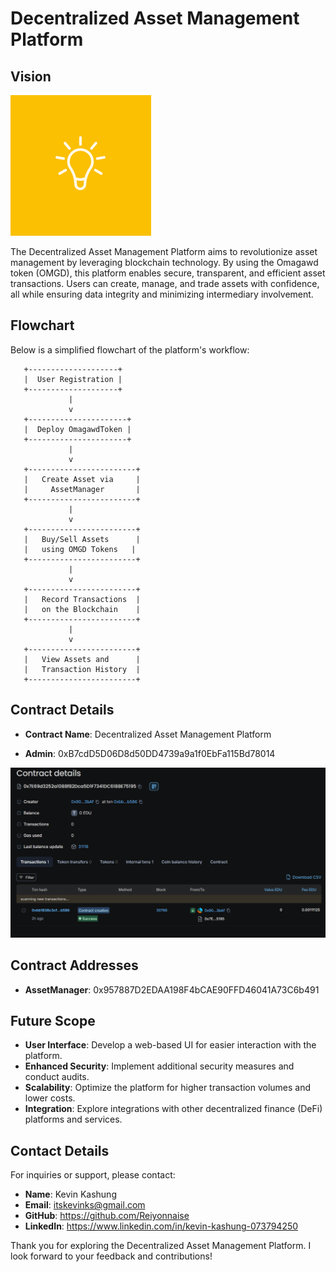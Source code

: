 # Decentralized Asset Management Platform

## Vision
![alt text](internship.png)


The Decentralized Asset Management Platform aims to revolutionize asset management by leveraging blockchain technology. By using the Omagawd token (OMGD), this platform enables secure, transparent, and efficient asset transactions. Users can create, manage, and trade assets with confidence, all while ensuring data integrity and minimizing intermediary involvement.

## Flowchart

Below is a simplified flowchart of the platform's workflow:
```plaintext
   +--------------------+
   |  User Registration |
   +--------------------+
             |
             v
   +----------------------+
   |  Deploy OmagawdToken |
   +----------------------+
             |
             v
   +------------------------+
   |   Create Asset via     |
   |     AssetManager       |
   +------------------------+
             |
             v
   +------------------------+
   |   Buy/Sell Assets      |
   |   using OMGD Tokens   |
   +------------------------+
             |
             v
   +------------------------+
   |   Record Transactions  |
   |   on the Blockchain    |
   +------------------------+
             |
             v
   +------------------------+
   |   View Assets and      |
   |   Transaction History  |
   +------------------------+
```

## Contract Details

- **Contract Name**: Decentralized Asset Management Platform 

- **Admin**: 0xB7cdD5D06D8d50DD4739a9a1f0EbFa115Bd78014


![alt text](Edu-chain.png)

## Contract Addresses
- **AssetManager**: 0x957887D2EDAA198F4bCAE90FFD46041A73C6b491

## Future Scope

- **User Interface**: Develop a web-based UI for easier interaction with the platform.
- **Enhanced Security**: Implement additional security measures and conduct audits.
- **Scalability**: Optimize the platform for higher transaction volumes and lower costs.
- **Integration**: Explore integrations with other decentralized finance (DeFi) platforms and services.

## Contact Details

For inquiries or support, please contact:

- **Name**: Kevin Kashung
- **Email**: itskevinks@gmail.com
- **GitHub**: https://github.com/Reiyonnaise
- **LinkedIn**: https://www.linkedin.com/in/kevin-kashung-073794250


Thank you for exploring the Decentralized Asset Management Platform. I look forward to your feedback and contributions!
